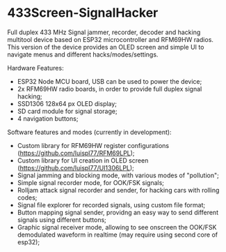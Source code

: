 # 433Screen-SignalHacker
Full duplex 433 MHz Signal jammer, recorder, decoder and hacking multitool device based on ESP32 microcontroller and RFM69HW radios. This version of the device provides an OLED screen and simple UI to navigate menus and different hacks/modes/settings.

Hardware Features:
- ESP32 Node MCU board, USB can be used to power the device;
- 2x RFM69HW radio boards, in order to provide full duplex signal hacking;
- SSD1306 128x64 px OLED display;
- SD card module for signal storage;
- 4 navigation buttons;

Software features and modes (currently in development):
- Custom library for RFM69HW register configurations (https://github.com/luispl77/RFM69LPL);
- Custom library for UI creation in OLED screen (https://github.com/luispl77/UI1306LPL);
- Signal jamming and blocking mode, with various modes of "pollution";
- Simple signal recorder mode, for OOK/FSK signals;
- Rolljam attack signal recorder and sender, for hacking cars with rolling codes;
- Signal file explorer for recorded signals, using custom file format;
- Button mapping signal sender, providng an easy way to send different signals using different buttons;
- Graphic signal receiver mode, allowing to see onscreen the OOK/FSK demodulated waveform in realtime (may require using second core of esp32);
